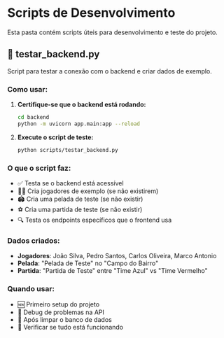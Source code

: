 # Scripts de Desenvolvimento

Esta pasta contém scripts úteis para desenvolvimento e teste do projeto.

## 🧪 testar_backend.py

Script para testar a conexão com o backend e criar dados de exemplo.

### Como usar:

1. **Certifique-se que o backend está rodando:**
   ```bash
   cd backend
   python -m uvicorn app.main:app --reload
   ```

2. **Execute o script de teste:**
   ```bash
   python scripts/testar_backend.py
   ```

### O que o script faz:

- ✅ Testa se o backend está acessível
- 🧑‍💼 Cria jogadores de exemplo (se não existirem)
- 🏟️ Cria uma pelada de teste (se não existir)
- ⚽ Cria uma partida de teste (se não existir)
- 🔍 Testa os endpoints específicos que o frontend usa

### Dados criados:

- **Jogadores**: João Silva, Pedro Santos, Carlos Oliveira, Marco Antonio
- **Pelada**: "Pelada de Teste" no "Campo do Bairro"
- **Partida**: "Partida de Teste" entre "Time Azul" vs "Time Vermelho"

### Quando usar:

- 🆕 Primeiro setup do projeto
- 🐛 Debug de problemas na API
- 🧹 Após limpar o banco de dados
- 🔧 Verificar se tudo está funcionando
